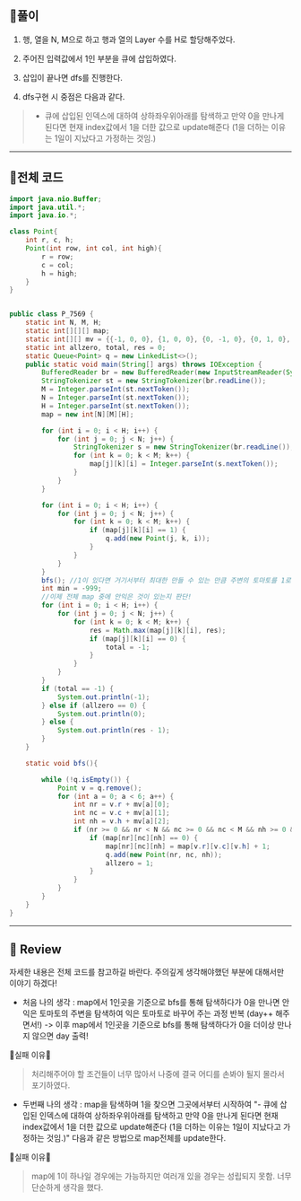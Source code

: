 ## 🧩풀이

1. 행, 열을 N, M으로 하고 행과 열의 Layer 수를 H로 할당해주었다.

2. 주어진 입력값에서 1인 부분을 큐에 삽입하였다.

3. 삽입이 끝나면 dfs를 진행한다.

4. dfs구현 시 중점은 다음과 같다.

>- 큐에 삽입된 인덱스에 대하여 상하좌우위아래를 탐색하고 만약 0을 만나게 된다면 현재 index값에서 1을 더한 값으로 update해준다 (1을 더하는 이유는 1일이 지났다고 가정하는 것임.)

---

## 🧩전체 코드

```java
import java.nio.Buffer;
import java.util.*;
import java.io.*;

class Point{
    int r, c, h;
    Point(int row, int col, int high){
        r = row;
        c = col;
        h = high;
    }
}


public class P_7569 {
    static int N, M, H;
    static int[][][] map;
    static int[][] mv = {{-1, 0, 0}, {1, 0, 0}, {0, -1, 0}, {0, 1, 0}, {0, 0, -1}, {0, 0, 1}}; //상,하,좌,우,위,아래.
    static int allzero, total, res = 0;
    static Queue<Point> q = new LinkedList<>();
    public static void main(String[] args) throws IOException {
        BufferedReader br = new BufferedReader(new InputStreamReader(System.in));
        StringTokenizer st = new StringTokenizer(br.readLine());
        M = Integer.parseInt(st.nextToken());
        N = Integer.parseInt(st.nextToken());
        H = Integer.parseInt(st.nextToken());
        map = new int[N][M][H];

        for (int i = 0; i < H; i++) {
            for (int j = 0; j < N; j++) {
                StringTokenizer s = new StringTokenizer(br.readLine());
                for (int k = 0; k < M; k++) {
                    map[j][k][i] = Integer.parseInt(s.nextToken());
                }
            }
        }

        for (int i = 0; i < H; i++) {
            for (int j = 0; j < N; j++) {
                for (int k = 0; k < M; k++) {
                    if (map[j][k][i] == 1) {
                        q.add(new Point(j, k, i));
                    }
                }
            }
        }
        bfs(); //1이 있다면 거기서부터 최대한 만들 수 있는 만큼 주변의 토마토를 1로 만든다!
        int min = -999;
        //이제 전체 map 중에 안익은 것이 있는지 판단!
        for (int i = 0; i < H; i++) {
            for (int j = 0; j < N; j++) {
                for (int k = 0; k < M; k++) {
                    res = Math.max(map[j][k][i], res);
                    if (map[j][k][i] == 0) {
                        total = -1;
                    }
                }
            }
        }
        if (total == -1) {
            System.out.println(-1);
        } else if (allzero == 0) {
            System.out.println(0);
        } else {
            System.out.println(res - 1);
        }
    }

    static void bfs(){

        while (!q.isEmpty()) {
            Point v = q.remove();
            for (int a = 0; a < 6; a++) {
                int nr = v.r + mv[a][0];
                int nc = v.c + mv[a][1];
                int nh = v.h + mv[a][2];
                if (nr >= 0 && nr < N && nc >= 0 && nc < M && nh >= 0 && nh < H) {
                    if (map[nr][nc][nh] == 0) {
                        map[nr][nc][nh] = map[v.r][v.c][v.h] + 1;
                        q.add(new Point(nr, nc, nh));
                        allzero = 1;
                    }
                }
            }
        }
    }
}
```

---

## 🧩 Review

자세한 내용은 전체 코드를 참고하길 바란다. 주의깊게 생각해야했던 부분에 대해서만 이야기 하겠다!

 

- 처음 나의 생각 : map에서 1인곳을 기준으로 bfs를 통해 탐색하다가 0을 만나면 안익은 토마토의 주변을 탐색하여 익은 토마토로 바꾸어 주는 과정 반복 (day++ 해주면서!) -> 이후 map에서 1인곳을 기준으로 bfs를 통해 탐색하다가 0을 더이상 만나지 않으면 day 출력!

🚨실패 이유🚨

>처리해주어야 할 조건들이 너무 많아서 나중에 결국 어디를 손봐야 될지 몰라서 포기하였다.

- 두번째 나의 생각 : map을 탐색하며 1을 찾으면 그곳에서부터 시작하여 "- 큐에 삽입된 인덱스에 대하여 상하좌우위아래를 탐색하고 만약 0을 만나게 된다면 현재 index값에서 1을 더한 값으로 update해준다 (1을 더하는 이유는 1일이 지났다고 가정하는 것임.)" 다음과 같은 방법으로 map전체를 update한다.

🚨실패 이유🚨

>map에 1이 하나일 경우에는 가능하지만 여러개 있을 경우는 성립되지 못함.
>너무 단순하게 생각을 했다.
